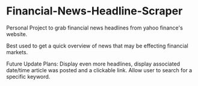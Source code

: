 # Financial-News-Headline-Scraper


Personal Project to grab financial news headlines from yahoo finance's website.


Best used to get a quick overview of news that may be effecting financial markets.

Future Update Plans: Display even more headlines, display associated date/time article was posted and a clickable link. Allow user to search for a specific keyword.
